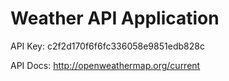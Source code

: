 # Weather API Application

API Key: c2f2d170f6f6fc336058e9851edb828c

API Docs: http://openweathermap.org/current